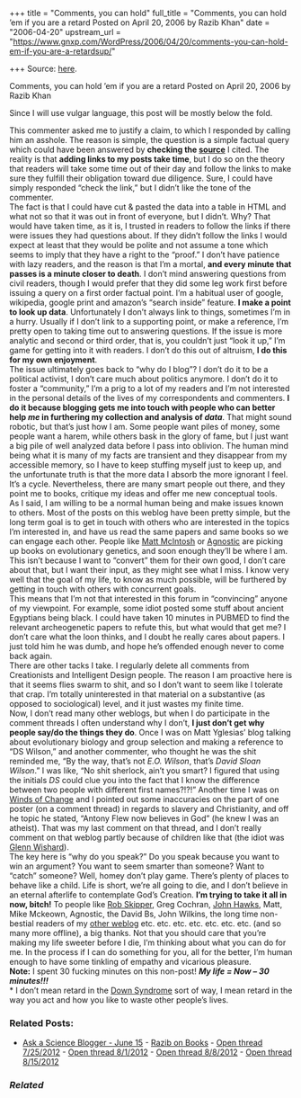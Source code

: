 +++
title = "Comments, you can hold"
full_title = "Comments, you can hold ’em if you are a retard Posted on April 20, 2006 by Razib Khan"
date = "2006-04-20"
upstream_url = "https://www.gnxp.com/WordPress/2006/04/20/comments-you-can-hold-em-if-you-are-a-retardsup/"

+++
Source: [here](https://www.gnxp.com/WordPress/2006/04/20/comments-you-can-hold-em-if-you-are-a-retardsup/).

Comments, you can hold ’em if you are a retard Posted on April 20, 2006 by Razib Khan

Since I will use vulgar language, this post will be mostly below the fold.

  
This commenter asked me to justify a claim, to which I responded by calling him an asshole. The reason is simple, the question is a simple factual query which could have been answered by **checking the [source](http://ftp.ets.org/pub/gre/994994.pdf)** I cited. The reality is that **adding links to my posts take time**, but I do so on the theory that readers will take some time out of their day and follow the links to make sure they fulfill their obligation toward due diligence. Sure, I could have simply responded “check the link,” but I didn’t like the tone of the commenter.  
The fact is that I could have cut & pasted the data into a table in HTML and what not so that it was out in front of everyone, but I didn’t. Why? That would have taken time, as it is, I trusted in readers to follow the links if there were issues they had questions about. If they didn’t follow the links I would expect at least that they would be polite and not assume a tone which seems to imply that they have a right to the “proof.” I don’t have patience with lazy readers, and the reason is that I’m a mortal, **and every minute that passes is a minute closer to death**. I don’t mind answering questions from civil readers, though I would prefer that they did some leg work first before issuing a query on a first order factual point. I’m a habitual user of google, wikipedia, google print and amazon’s “search inside” feature. **I make a point to look up data**. Unfortunately I don’t always link to things, sometimes I’m in a hurry. Usually if I don’t link to a supporting point, or make a reference, I’m pretty open to taking time out to answering questions. If the issue is more analytic and second or third order, that is, you couldn’t just “look it up,” I’m game for getting into it with readers. I don’t do this out of altruism, **I do this for my own enjoyment**.  
The issue ultimately goes back to “why do I blog”? I don’t do it to be a political activist, I don’t care much about politics anymore. I don’t do it to foster a “community,” I’m a prig to a lot of my readers and I’m not interested in the personal details of the lives of my correspondents and commenters. **I do it because blogging gets me into touch with people who can better help *me* in furthering my collection and analysis of *data***. That might sound robotic, but that’s just how I am. Some people want piles of money, some people want a harem, while others bask in the glory of fame, but I just want a big pile of well analyzed data before I pass into oblivion. The human mind being what it is many of my facts are transient and they disappear from my accessible memory, so I have to keep stuffing myself just to keep up, and the unfortunate truth is that the more data I absorb the more ignorant I feel. It’s a cycle. Nevertheless, there are many smart people out there, and they point me to books, critique my ideas and offer me new conceptual tools.  
As I said, I am willing to be a normal human being and make issues known to others. Most of the posts on this weblog have been pretty simple, but the long term goal is to get in touch with others who are interested in the topics I’m interested in, and have us read the same papers and same books so we can engage each other. People like [Matt McIntosh](http://catallarchy.net/blog/archives/2006/03/06/matts-bio/) or [Agnostic](https://akinokure.blogspot.com/) are picking up books on evolutionary genetics, and soon enough they’ll be where I am. This isn’t because I want to “convert” them for their own good, I don’t care about that, but I want their input, as they might see what I miss. I know very well that the goal of my life, to know as much possible, will be furthered by getting in touch with others with concurrent goals.  
This means that I’m not that interested in this forum in “convincing” anyone of my viewpoint. For example, some idiot posted some stuff about ancient Egyptians being black. I could have taken 10 minutes in PUBMED to find the relevant archeogenetic papers to refute this, but what would that get me? I don’t care what the loon thinks, and I doubt he really cares about papers. I just told him he was dumb, and hope he’s offended enough never to come back again.  
There are other tacks I take. I regularly delete all comments from Creationists and Intelligent Design people. The reason I am proactive here is that it seems flies swarm to shit, and so I don’t want to seem like I tolerate that crap. I’m totally uninterested in that material on a substantive (as opposed to sociological) level, and it just wastes my finite time.  
Now, I don’t read many other weblogs, but when I do participate in the comment threads I often understand why I don’t, **I just don’t get why people say/do the things they do**. Once I was on Matt Yglesias’ blog talking about evolutionary biology and group selection and making a reference to “DS Wilson,” and another commenter, who thought he was the shit reminded me, “By the way, that’s not *E.O. Wilson*, that’s *David Sloan Wilson*.” I was like, “No shit sherlock, ain’t you smart? I figured that using the initials *DS* could clue you into the fact that I know the difference between two people with different first names?!?!” Another time I was on [Winds of Change](http://www.windsofchange.net/) and I pointed out some inaccuracies on the part of one poster (on a comment thread) in regards to slavery and Christianity, and off he topic he stated, “Antony Flew now believes in God” (he knew I was an atheist). That was my last comment on that thread, and I don’t really comment on that weblog partly because of children like that (the idiot was [Glenn Wishard](https://www.blogger.com/profile/4996115)).  
The key here is “why do you speak?” Do you speak because you want to win an argument? You want to seem smarter than someone? Want to “catch” someone? Well, homey don’t play game. There’s plenty of places to behave like a child. Life is short, we’re all going to die, and I don’t believe in an eternal afterlife to contemplate God’s Creation. **I’m trying to take it all in now, bitch!** To people like [Rob Skipper](http://drrob.typepad.com/hpb_etc/), Greg Cochran, [John Hawks](http://johnhawks.net/weblog/), Matt, Mike Mckeown, Agnostic, the David Bs, John Wilkins, the long time non-bestial readers of my [other weblog](https://www.gnxp.com/) etc. etc. etc. etc. etc. etc. etc. (and so many more offline), a big thanks. Not that you should care that you’re making my life sweeter before I die, I’m thinking about what you can do for me. In the process if I can do something for you, all for the better, I’m human enough to have some tinkling of empathy and vicarious pleasure.  
**Note:** I spent 30 fucking minutes on this non-post! ***My life = Now – 30 minutes!!!***  
\* I don’t mean retard in the [Down Syndrome](https://en.wikipedia.org/wiki/Down_syndrome) sort of way, I mean retard in the way you act and how you like to waste other people’s lives.

### Related Posts:

- [Ask a Science Blogger - June
  15](https://www.gnxp.com/WordPress/2006/06/15/ask-a-science-blogger-june-15/) - [Razib on
  Books](https://www.gnxp.com/WordPress/2011/02/04/razib-on-books/) - [Open thread
  7/25/2012](https://www.gnxp.com/WordPress/2012/07/25/open-thread-7252012/) - [Open thread
  8/1/2012](https://www.gnxp.com/WordPress/2012/08/01/open-thread-812012/) - [Open thread
  8/8/2012](https://www.gnxp.com/WordPress/2012/08/08/open-thread-882012/) - [Open thread
  8/15/2012](https://www.gnxp.com/WordPress/2012/08/15/open-thread-8152012/)

### *Related*

[](https://www.addtoany.com/add_to/facebook?linkurl=https%3A%2F%2Fwww.gnxp.com%2FWordPress%2F2006%2F04%2F20%2Fcomments-you-can-hold-em-if-you-are-a-retardsup%2F&linkname=Comments%2C%20you%20can%20hold%20%E2%80%99em%20if%20you%20are%20a%20retard "Facebook")[](https://www.addtoany.com/add_to/twitter?linkurl=https%3A%2F%2Fwww.gnxp.com%2FWordPress%2F2006%2F04%2F20%2Fcomments-you-can-hold-em-if-you-are-a-retardsup%2F&linkname=Comments%2C%20you%20can%20hold%20%E2%80%99em%20if%20you%20are%20a%20retard "Twitter")[](https://www.addtoany.com/add_to/email?linkurl=https%3A%2F%2Fwww.gnxp.com%2FWordPress%2F2006%2F04%2F20%2Fcomments-you-can-hold-em-if-you-are-a-retardsup%2F&linkname=Comments%2C%20you%20can%20hold%20%E2%80%99em%20if%20you%20are%20a%20retard "Email")[](https://www.addtoany.com/share)
